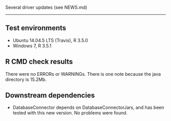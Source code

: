 Several driver updates (see NEWS.md)

---

## Test environments
* Ubuntu 14.04.5 LTS (Travis), R 3.5.0
* Windows 7, R 3.5.1

## R CMD check results

There were no ERRORs or WARNINGs. There is one note because the java directory is 15.2Mb.

## Downstream dependencies

- DatabaseConnector depends on DatabaseConnectorJars, and has been tested with this new version. No problems were found.